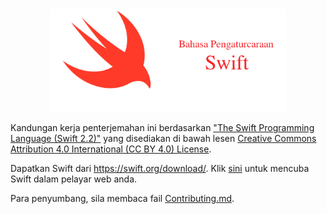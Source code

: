 <div align="center">
    <img src="Hero.png" width="75%">
</div>

Kandungan kerja penterjemahan ini berdasarkan ["The Swift Programming Language (Swift 2.2)"](https://swift.org/documentation/TheSwiftProgrammingLanguage(Swift2.2).epub) yang disediakan di bawah lesen [Creative Commons Attribution 4.0 International (CC BY 4.0) License](https://creativecommons.org/licenses/by/4.0/).

Dapatkan Swift dari <https://swift.org/download/>. Klik [sini](https://swiftlang.ng.bluemix.net) untuk mencuba Swift dalam pelayar web anda.

Para penyumbang, sila membaca fail [Contributing.md](Contributing.md).

